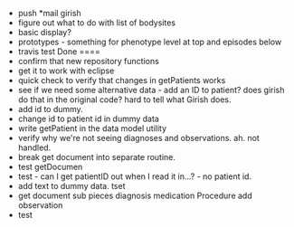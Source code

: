 * push
*mail girish
* figure out what to do with list of bodysites
* basic display?
* prototypes - something for phenotype level at top and  episodes below
* travis test
Done
====
* confirm that new repository functions
* get it to work with eclipse
* quick check to verify that changes in getPatients works
* see if we need some alternative data - add an ID to patient? does girish do that in the original code? hard to tell what Girish does.
* add id to dummy.
* change id to patient id in dummy data
* write getPatient in the data model utility
* verify why we're not seeing diagnoses and observations. ah. not handled.
* break get document into separate routine.
* test getDocumen
* test - can I get patientID out when I read it in...? - no patient id.
* add text to dummy data. tset 
* get document sub pieces 
		diagnosis
		medication
		Procedure
		add observation
* test